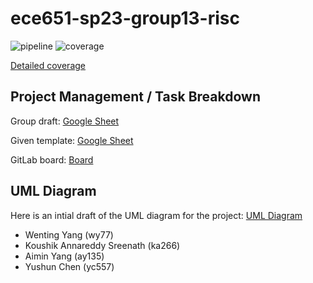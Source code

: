 # ece651-sp23-group13-risc

![pipeline](https://gitlab.oit.duke.edu/yc557/ece651-sp23-group13-risc/badges/master/pipeline.svg)
![coverage](https://gitlab.oit.duke.edu/yc557/ece651-sp23-group13-risc/badges/master/coverage.svg?job=test)

[Detailed coverage](https://yc557.pages.oit.duke.edu/PROJECT/dashboard.html)

## Project Management / Task Breakdown

Group draft: [Google Sheet](https://docs.google.com/spreadsheets/d/16xOkD3LADTxXVlDQQskP6GXHTisLs_BV8FibdgjboJo/edit?usp=sharing)

Given template: [Google Sheet](https://docs.google.com/spreadsheets/d/1j07eeVY3RP6ts_Kf55gwvOd1wO83-88tIpo4p5udBGM/edit#gid=0)

GitLab board: [Board](https://gitlab.oit.duke.edu/yc557/ece651-sp23-group13-risc/-/boards)


## UML Diagram

Here is an intial draft of the UML diagram for the project: [UML Diagram](https://drive.google.com/file/d/1JpOCZlAWN01cRub0nu00rUbWBVIAo0vw/view?usp=sharing)

- Wenting Yang (wy77)
- Koushik Annareddy Sreenath (ka266)
- Aimin Yang (ay135)
- Yushun Chen (yc557)

